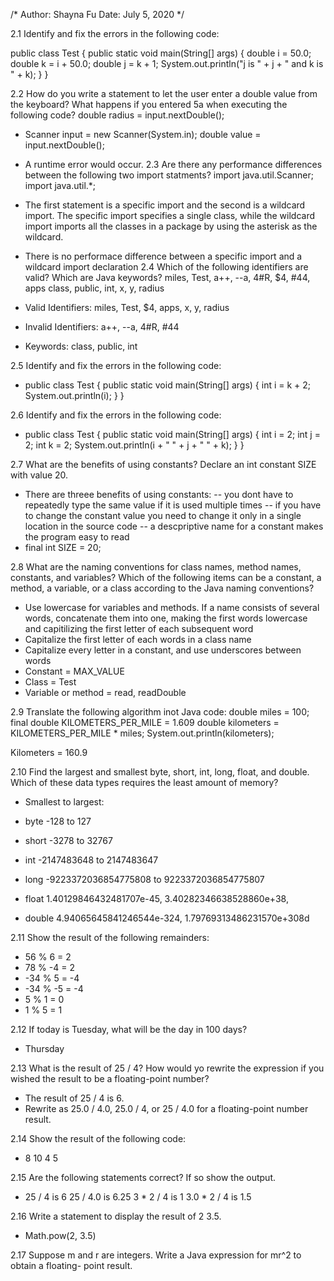 /* Author: Shayna Fu Date: July 5, 2020 */

2.1 
Identify and fix the errors in the following code:

public class Test { public static void main(String[] args) { double i = 50.0; double k = i + 50.0; double j = k + 1; System.out.println("j is " + j + " and k is " + k); } }

2.2 
How do you write a statement to let the user enter a double value from the keyboard? What happens if you entered 5a when executing the following code? double radius = input.nextDouble();

- Scanner input = new Scanner(System.in); double value = input.nextDouble();
- A runtime error would occur.
2.3 
Are there any performance differences between the following two import statments? import java.util.Scanner; import java.util.*;

- The first statement is a specific import and the second is a wildcard import. The specific import specifies a single   class, while the wildcard import imports all the classes in a package by using the asterisk as the wildcard.
- There is no performace difference between a specific import and a wildcard import declaration
2.4
Which of the following identifiers are valid? Which are Java keywords? miles, Test, a++, --a, 4#R, $4, #44, apps class, public, int, x, y, radius

- Valid Identifiers: miles, Test, $4, apps, x, y, radius
- Invalid Identifiers: a++, --a, 4#R, #44
- Keywords: class, public, int

2.5 
Identify and fix the errors in the following code:

- public class Test { public static void main(String[] args) { int i = k + 2; System.out.println(i); } }

2.6
Identify and fix the errors in the following code:

- public class Test { public static void main(String[] args) { int i = 2; int j = 2; int k = 2; System.out.println(i +  " " + j + " " + k); } }

2.7
What are the benefits of using constants? Declare an int constant SIZE with value 20.

- There are threee benefits of using constants:
  -- you dont have to repeatedly type the same value if it is used multiple times
  -- if you have to change the constant value you need to change it only in a single location in the source code
  -- a descpriptive name for a constant makes the program easy to read
- final int SIZE = 20;

2.8
What are the naming conventions for class names, method names, constants, and variables? Which of the following items can be a constant, a method, a variable, or a class according to the Java naming conventions?

- Use lowercase for variables and methods. If a name consists of several words, concatenate them into one, making the   first words lowercase and capitilizing the first letter of each subsequent word
- Capitalize the first letter of each words in a class name
- Capitalize every letter in a constant, and use underscores between words
- Constant = MAX_VALUE
- Class = Test
- Variable or method = read, readDouble

2.9
Translate the following algorithm inot Java code:
double miles = 100; final double KILOMETERS_PER_MILE = 1.609 double kilometers = KILOMETERS_PER_MILE * miles;   System.out.println(kilometers);

Kilometers = 160.9

2.10 
Find the largest and smallest byte, short, int, long, float, and double. Which of these data types requires the least amount of memory?

- Smallest to largest:

- byte -128 to 127

- short -3278 to 32767

- int -2147483648 to 2147483647

- long -9223372036854775808 to 9223372036854775807

- float 1.40129846432481707e-45, 3.40282346638528860e+38,

- double 4.94065645841246544e-324, 1.79769313486231570e+308d

2.11 
Show the result of the following remainders:

- 56 % 6 = 2
- 78 % -4 = 2
- -34 % 5 = -4
- -34 % -5 = -4
- 5 % 1 = 0
- 1 % 5 = 1

2.12 
If today is Tuesday, what will be the day in 100 days?

- Thursday

2.13
What is the result of 25 / 4? How would yo rewrite the expression if you wished the result to be a floating-point number?

- The result of 25 / 4 is 6.
- Rewrite as 25.0 / 4.0, 25.0 / 4, or 25 / 4.0 for a floating-point number result.

2.14 
Show the result of the following code:

- 8 10 4 5 

2.15 
Are the following statements correct? If so show the output.

- 25 / 4 is 6 25 / 4.0 is 6.25 3 * 2 / 4 is 1 3.0 * 2 / 4 is 1.5

2.16
Write a statement to display the result of 2 3.5.

- Math.pow(2, 3.5)

2.17 
Suppose m and r are integers. Write a Java expression for mr^2 to obtain a floating- point result.
